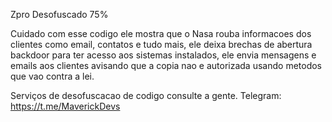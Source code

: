 Zpro Desofuscado 75%

Cuidado com esse codigo ele mostra que o Nasa rouba informacoes dos clientes como email, contatos e tudo mais, ele deixa brechas de abertura backdoor para ter acesso aos sistemas instalados, ele envia mensagens e emails aos clientes avisando que a copia nao e autorizada usando metodos que vao contra a lei.

Serviços de desofuscacao de codigo consulte a gente.
Telegram: https://t.me/MaverickDevs 

